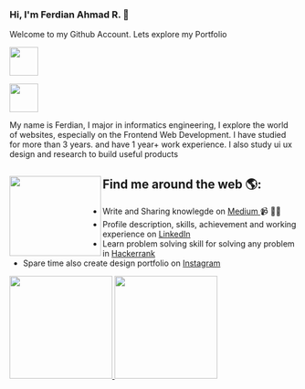### Hi, I'm Ferdian Ahmad R. 👋
Welcome to my Github Account. Lets explore my Portfolio
<p>
<img height="50px" width="50px" src="https://raw.githubusercontent.com/ferdianar/pesonaasia/main/file_type_js_official_icon_130509.svg?token=GHSAT0AAAAAABMD4XBVIC7VJ6PN7A43CBCYYPHYIPQ" />
</p>
<p>
<img height="50px" width="50px" src="https://raw.githubusercontent.com/ferdianar/pesonaasia/main/file_type_typescript_official_icon_130107.svg?token=GHSAT0AAAAAABMD4XBVT2JAAFJXVL4FDQJOYPHY5KA" />
</p>
<!-- <img src="https://raw.githubusercontent.com/ferdianar/ferdianarportfolio/master/eco.jpg" alt="Ferdian Ahmad R Profile - Instructor and Frontend Developer"> -->
My name is Ferdian, I major in informatics engineering, I explore the world of websites, especially on the Frontend Web Development. I have studied for more than 3 years. and have 1 year+ work experience. I also study ui ux design and research to build useful products

## Find me around the web 🌎: <img align="left" width="160" height="140" src="https://raw.githubusercontent.com/ferdianar/ferdianarportfolio/master/React%20JS.png"></a>
 - Write and Sharing knowlegde on <a href="https://medium.com/@ferdianahmadrozikin018" alt="medium ferdian"> Medium </a> 📹 ✍🏾
 - Profile description, skills, achievement and working experience on <a href="https://www.linkedin.com/in/ferdianar/"> LinkedIn </a>
 - Learn problem solving skill for solving any problem in <a href="https://www.hackerrank.com/ferdianarid"> Hackerrank </a>
 - Spare time also create design portfolio on <a href="https://www.instagram.com/ferdianarid/"> Instagram </a>

<p align="left">
<a href="https://github.com/ferdianar">
  <img height="180em" src="https://github-readme-stats-eight-theta.vercel.app/api?username=ferdianar&show_icons=true&theme=algolia&include_all_commits=true&count_private=true"/>
  <img height="180em" src="https://github-readme-stats-eight-theta.vercel.app/api/top-langs/?username=ferdianar&layout=compact&langs_count=8&theme=algolia"/>
</a>
</p>
